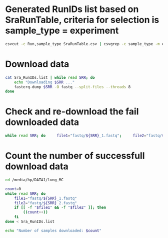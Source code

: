 # Generated RunIDs list based on SraRunTable, criteria for selection is sample_type = experiment
```bash
csvcut -c Run,sample_type SraRunTable.csv | csvgrep -c sample_type -m experiment | tail -n +2 | cut -d',' -f1 > Sra_RunIDs.list
```

# Download data
```bash
cat Sra_RunIDs.list | while read SRR; do
    echo "Downloading $SRR ..."
    fasterq-dump $SRR -O fastq --split-files --threads 8
done
```

# Check and re-download the fail downloaded data
```bash
while read SRR; do     file1="fastq/${SRR}_1.fastq";     file2="fastq/${SRR}_2.fastq";     if [[ -f "$file1" && -f "$file2" ]]; then         ((count++));     fi; done < Sra_RunIDs.list
```

# Count the number of successfull download data
```bash
cd /media/hp/DATA1/lung_MC

count=0
while read SRR; do
    file1="fastq/${SRR}_1.fastq"
    file2="fastq/${SRR}_2.fastq"
    if [[ -f "$file1" && -f "$file2" ]]; then
        ((count++))
    fi
done < Sra_RunIDs.list

echo "Number of samples downloaded: $count"
```
